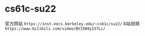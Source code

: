 # cs61c-su22


官方网站 `https://inst.eecs.berkeley.edu/~cs61c/su22/`
b站视频 `https://www.bilibili.com/video/BV15W4y1S7Lc/`